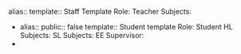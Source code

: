alias:: 
template:: Staff Template
Role: Teacher
Subjects:

- alias:: 
  public:: false
  template:: Student template
  Role: Student
  HL Subjects:
  SL Subjects:
  EE Supervisor:
-